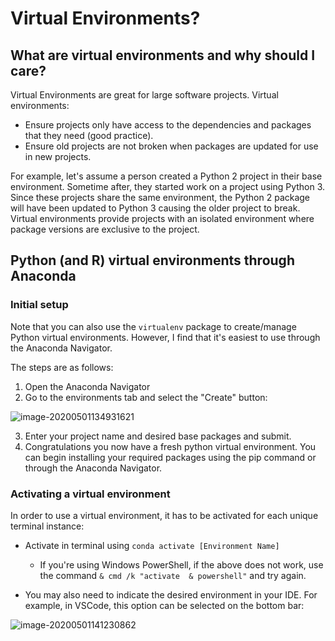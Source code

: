 # Virtual Environments?

## What are virtual environments and why should I care?

Virtual Environments are great for large software projects. Virtual environments:

- Ensure projects only have access to the dependencies and packages that they need (good practice).
- Ensure old projects are not broken when packages are updated for use in new projects. 

For example, let's assume a person created a Python 2 project in their base environment. Sometime after, they started work on a project using Python 3. Since these projects share the same environment, the Python 2 package will have been updated to Python 3 causing the older project to break. Virtual environments provide projects with an isolated environment where package versions are exclusive to the project. 

## Python (and R) virtual environments through Anaconda

### Initial setup

Note that you can also use the `virtualenv` package to create/manage Python virtual environments. However, I find that it's easiest to use through the Anaconda Navigator. 

The steps are as follows:

1. Open the Anaconda Navigator
2. Go to the environments tab and select the "Create" button:

![image-20200501134931621](C:\Users\sirpa\AppData\Roaming\Typora\typora-user-images\image-20200501134931621.png)

3. Enter your project name and desired base packages and submit.
4. Congratulations you now have a fresh python virtual environment. You can begin installing your required packages using the pip command or through the Anaconda Navigator. 

### Activating a virtual environment

In order to use a virtual environment, it has to be activated for each unique terminal instance:

- Activate in terminal using `conda activate [Environment Name]`
  - If you're using Windows PowerShell, if the above does not work, use the command `& cmd /k "activate  & powershell"` and try again.

- You may also need to indicate the desired environment in your IDE. For example, in VSCode, this option can be selected on the bottom bar:

![image-20200501141230862](C:\Users\sirpa\AppData\Roaming\Typora\typora-user-images\image-20200501141230862.png)

